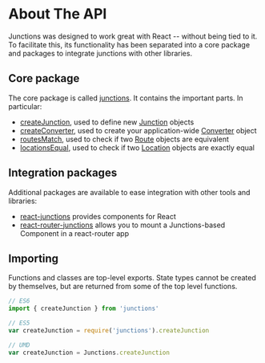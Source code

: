 # About The API

Junctions was designed to work great with React -- without being tied to it. To facilitate this, its functionality has been separated into a core package and packages to integrate junctions with other libraries.

## Core package

The core package is called [junctions](https://github.com/jamesknelson/react). It contains the important parts. In particular:

- [createJunction](/docs/api/junctions/createJunction), used to define new [Junction](/docs/api/junctions/Junction) objects
- [createConverter](/docs/api/junctions/createConverter), used to create your application-wide [Converter](/docs/api/junctions/Converter) object
- [routesMatch](/docs/api/junctions/routesMatch), used to check if two [Route](/docs/api/junctions/Route) objects are equivalent
- [locationsEqual](/docs/api/junctions/locationsEqual), used to check if two [Location](/docs/api/junctions/Location) objects are exactly equal

## Integration packages

Additional packages are available to ease integration with other tools and libraries:

- [react-junctions](https://github.com/jamesknelson/react-junctions) provides components for React
- [react-router-junctions](https://github.com/jamesknelson/react-router-junctions) allows you to mount a Junctions-based Component in a react-router app

## Importing

Functions and classes are top-level exports. State types cannot be created by themselves, but are returned from some of the top level functions.

```js
// ES6
import { createJunction } from 'junctions'

// ES5
var createJunction = require('junctions').createJunction

// UMD
var createJunction = Junctions.createJunction
```

